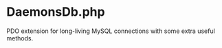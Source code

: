 DaemonsDb.php
==========

PDO extension for long-living MySQL connections with some extra useful methods.